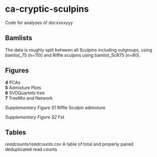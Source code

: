# ca-cryptic-sculpins
Code for analyses of doi:xxxxyyy 


## Bamlists
The data is roughly split between all Sculpins including outgroups, using bamlist_75 (n=110) and Riffle sculpins using bamlist_ScR75 (n=80).

## Figures
__4__ PCAs       
__5__ Admixture Plots      
__6__ SVDQuartets tree      
__7__ TreeMix and Network

_Supplementary Figure S1_ Riffle Sculpin admixture       

_Supplementary Figure S2_ Fst    

## Tables
_readcounts/readcounts.csv_ A table of total and properly paired deduplicated read counts     
 

